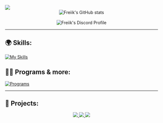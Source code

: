<img src="https://readme-typing-svg.herokuapp.com?font=&color=%23F7B365&height=30&lines=%F0%9F%91%8B+Hi+there!;%F0%9F%91%A8%F0%9F%8F%BD%E2%80%8D%F0%9F%8E%93+I'm+Adam+(known+as+Freiik);%E2%A4%B5%EF%B8%8F+See+my+projects+below"/>
<div align="center"> 
	<img align="center" alt="Freiik's GitHub stats" src="https://github-readme-stats.vercel.app/api?username=FreiikDev&count_private=true&hide_border=true&theme=vision-friendly-dark" />
	<br />
	<br />
	<img align="center" alt="Freiik's Discord Profile" src="https://lanyard-profile-readme.vercel.app/api/809849085305421835" />
</div>
  
---

## 🌍 Skills:

[![My Skills](https://skillicons.dev/icons?i=ts,js,nodejs,python,java,php,ae,ps)](https://skillicons.dev)

## 👨‍💻 Programs & more:

[![Programs](https://skillicons.dev/icons?i=discord,idea,vscode,postgres,cloudflare,github,linux,grafana)](https://skillicons.dev)

---

## 🚩 Projects:

<div align="center"> 
	<a href="https://github.com/FreiikDev/UploadIntegration">
		<img src="https://github-readme-stats.vercel.app/api/pin/?username=FreiikDev&repo=UploadIntegration&hide_border=true&theme=vision-friendly-dark" />
	</a>
	<a href="https://github.com/FreiikDev/djs-giveaways">
		<img src="https://github-readme-stats.vercel.app/api/pin/?username=FreiikDev&repo=djs-giveaways&hide_border=true&theme=vision-friendly-dark" />
	</a>
	<a href="https://github.com/FreiikDev/discord-addons">
		<img src="https://github-readme-stats.vercel.app/api/pin/?username=FreiikDev&repo=discord-addons&hide_border=true&theme=vision-friendly-dark" />
	</a>
</div>
